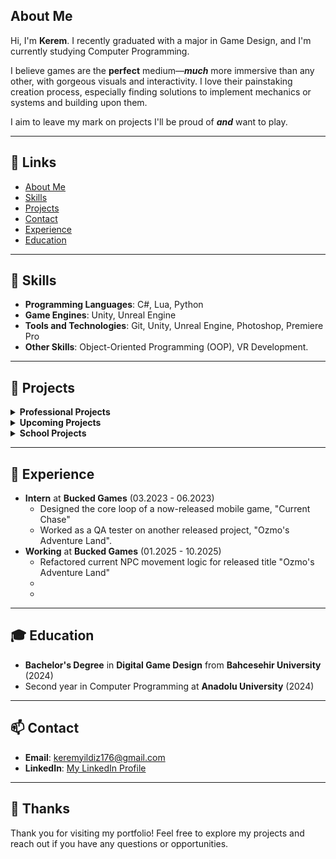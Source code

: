 ## About Me 



Hi, I'm **Kerem**. I recently graduated with a major in Game Design, and I'm currently studying Computer Programming.

I believe games are the **perfect** medium—***much*** more immersive than any other, with gorgeous visuals and interactivity. I love their painstaking creation process, especially finding solutions to implement mechanics or systems and building upon them.

I aim to leave my mark on projects I'll be proud of ***and*** want to play.



---

## 🔗 Links

- [About Me](#about-me)
- [Skills](#-skills)
- [Projects](#-projects)
- [Contact](#-contact)
- [Experience](#-experience)
- [Education](#-education)

---

## 🚀 Skills

- **Programming Languages**: C#, Lua, Python
- **Game Engines**: Unity, Unreal Engine
- **Tools and Technologies**: Git, Unity, Unreal Engine, Photoshop, Premiere Pro
- **Other Skills**: Object-Oriented Programming (OOP), VR Development.

---

## 📂 Projects

<details>
<summary><strong>Professional Projects</strong></summary>

### Ozmo's Adventure Land
![ozmo](https://github.com/user-attachments/assets/b7b88f35-236d-41ea-9ded-ca50f5f2248a)

- **Description**: First released project I partook in as an intern at **Bucked Games**. Helped in various roles, mainly QA and playtesting. Later aided with SFX design and music.
- **What I Learned**: Focused on optimazation skills for mobile, learned and worked with different design patterns to aid in development.
- **SFX & Music**: [Ozmo_SFX](https://github.com/Kiru671/Ozmo_SFX)
- **Website Link**: [Ozmo's Adventure Land Website](https://www.ozmoadventureland.com/)
- **Playstore Link**: [Ozmo's Adventure Land Google Playstore](https://play.google.com/store/apps/details?id=com.Solen.OzmoAdventureLandMain&hl=en)

### Mayanimo
![230x0w](https://github.com/user-attachments/assets/96ddaa1a-4a8c-4144-b7c5-d9ad8d71ea3b)

- **What I Learned**: Worked on a dynamic SFX & Music & Ambiance system with resource loading and reduced RAM Allocations and visibly improved performance, along with many other things.
- **SFX & Music**: [Ozmo_SFX](https://github.com/Kiru671/Mayanimo_SFX&Music)
- **Website Link**: [Mayanimo Website]([https://www.ozmoadventureland.com/](https://mayanimo.com/))
- **Appstore Link**: [Mayanimo Appstore Link](https://apps.apple.com/tr/app/mayanimo/id6751053413?l=tr)
---

### Current Chase
![cs](https://github.com/user-attachments/assets/68e49cf6-d41a-4eca-a3da-ac53ee0dc8cc)

- **Description**: Designed core game loop and worked on the touch controls. Another project I worked on as an intern at **Bucked Games**.
- **Appstore Link**: [Current Chase Appstore Link](https://apps.apple.com/tr/app/current-chase/id6467595304?platform=iphone)

</details>

<details>
<summary><strong>Upcoming Projects</strong></summary>

### Strange Presence

  ![Strange-Presence](https://github.com/user-attachments/assets/1666faed-6ca5-46b1-a38e-27d75c8858a2)

  - **Description**: A bootcamp project focusing on a weighted randomized and expandable upgrade system, initially created in under 2 weeks.
  - **What I Learned**: Used event systems for highly decoupled code and used many different design patterns. Created an easily extensible, weighted dynamic Upgrade system.
  - **Video**: [Watch the video](https://youtu.be/nJcriZbDFSc)
  - **Repo**: [Strange Presence Repo](https://github.com/Kiru671/Strange-Presence)


### Secret Project
![early_enemies](https://github.com/user-attachments/assets/490202ae-229d-449d-882c-866abf445195)

- **Description**: We're hard at work on a project putting all we've learned to the test. Stay tuned for more!

</details>

<details>
<summary><strong>School Projects</strong></summary>

### Highway Run
![Highway Run](https://github.com/user-attachments/assets/f584fe93-533d-4a31-94fa-990ac041a92b)

- **Description**: A solo endless runner project completed in under a month using UE4 visual scripting. I also created the music for the game.
- **What I Learned**: Learned about class interactions and OOP basics.
- **Gameplay Video**: [![Watch the video](https://img.youtube.com/vi/7tafZ5Es0os/default.jpg)](https://www.youtube.com/watch?v=7tafZ5Es0os)
- **Itch.io Link**: [Highway Run](https://kiru176.itch.io/highway-run)

---

### Project EFB
![Project EFB](https://github.com/user-attachments/assets/1746bb70-e1dc-4ff8-9736-4c6baaf3596a)

- **Description**: A group project focusing on traversal with glide/flight mechanics. I managed the movement logic using a state machine design pattern.
- **What I Learned**: I learned about and used the state machine pattern for the first time in the movement script to handle transition to between movement states such as ground movement, falling movement, gliding etc.
- **Scripts**: [OOP Work and Movement Logic](https://github.com/Kiru671/EFB_Scripts)
- **Video**: [![Watch the video](https://img.youtube.com/vi/qzQkWC-rh-Q/default.jpg)](https://youtu.be/qzQkWC-rh-Q?si=um-Q7rwCQgm69dyF&t=208)

---

### Hazard Hunt
![Hazard Hunt](https://github.com/user-attachments/assets/9af755d5-ed35-4286-a562-73ae394f6850)

- **Description**: Developed during a game jam to raise earthquake awareness. I worked on the modular level system, breakable objects, and audio.
- **What I Learned**: Used psuedorandom numbers and perlin noise to create a realistic earthquake simulation.
- **Itch.io Link**: [Hazard Hunt](https://kiru176.itch.io/hazard-hunt)

---

### Apocalypse Hauler (VR)

- **Description**: A VR experience simulating a post-apocalyptic scenario. I worked on movement mechanics, controls, and a quest system utilizing ScriptableObjects.
- **What I Learned**: Utilized many different unity components I hadn't before like joints. Prepared vr controls for a crane, including vehicle movement.
- **Video**: [![Watch the video](https://img.youtube.com/vi/M6d6syOWEkg/default.jpg)](https://youtu.be/M6d6syOWEkg)
- **Scripts**: [Relevant Scripts](https://github.com/Kiru671/Apocalypse_Hauler_Scripts)

</details>

  


---

## 💼 Experience

- **Intern** at **Bucked Games** (03.2023 - 06.2023)
  - Designed the core loop of a now-released mobile game, "Current Chase"
  - Worked as a QA tester on another released project, "Ozmo's Adventure Land".
- **Working** at **Bucked Games** (01.2025 - 10.2025)
  - Refactored current NPC movement logic for released title "Ozmo's Adventure Land"
  -
  -

---

## 🎓 Education

- **Bachelor's Degree** in **Digital Game Design** from **Bahcesehir University** (2024)
- Second year in Computer Programming at **Anadolu University** (2024)

---

## 📫 Contact

- **Email**: keremyildiz176@gmail.com
- **LinkedIn**: [My LinkedIn Profile](https://www.linkedin.com/in/kiruyildiz/)

---

## 🙏 Thanks

Thank you for visiting my portfolio! Feel free to explore my projects and reach out if you have any questions or opportunities.
